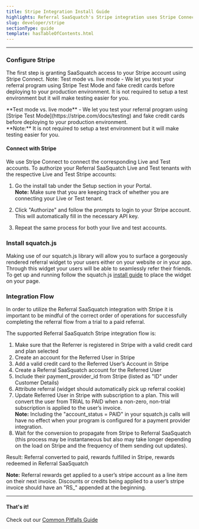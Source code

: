 ```yaml
---
title: Stripe Integration Install Guide
highlights: Referral SaaSquatch's Stripe integration uses Stripe Connect to automatically track subscriptions and give people discounts. This guide will walk you through how to set up this integration.
slug: developer/stripe
sectionType: guide
template: hasTableOfContents.html
---
```



* * *

### Configure Stripe

The first step is granting SaaSquatch access to your Stripe account using Stripe Connect. Note: Test mode vs. live mode - We let you test your referral program using Stripe Test Mode and fake credit cards before deploying to your production environment. It is not required to setup a test environment but it will make testing easier for you.

<div class="well ">**Test mode vs. live mode** - We let you test your referral program using [Stripe Test Mode](https://stripe.com/docs/testing) and fake credit cards before deploying to your production environment.
<br>
**Note:** It is not required to setup a test environment but it will make testing easier for you.

</div>

#### Connect with Stripe

We use Stripe Connect to connect the corresponding Live and Test accounts. To authorize your Referral SaaSquatch Live and Test tenants with the respective Live and Test Stripe accounts:

1.  Go the install tab under the Setup section in your Portal. <br>
**Note:** Make sure that you are keeping track of whether you are connecting your Live or Test tenant.

3.  Click "Authorize" and follow the prompts to login to your Stripe account. This will automatically fill in the necessary API key.
4.  Repeat the same process for both your live and test accounts.

### Install squatch.js

Making use of our squatch.js library will allow you to surface a gorgeously rendered referral widget to your users either on your website or in your app. Through this widget your users will be able to seamlessly refer their friends. To get up and running follow the squatch.js [install guide](/app-integration/) to place the widget on your page.

### Integration Flow

In order to utilize the Referral SaaSquatch integration with Stripe it is important to be mindful of the correct order of operations for successfully completing the referral flow from a trial to a paid referral. 

The supported Referral SaaSquatch Stripe integration flow is:

1.  Make sure that the Referrer is registered in Stripe with a valid credit card and plan selected
2.  Create an account for the Referred User in Stripe
3.  Add a valid credit card to the Referred User’s Account in Stripe
4.  Create a Referral SaaSquatch account for the Referred User
5.  Include their payment_provider_id from Stripe (listed as "ID" under Customer Details)
6.  Attribute referral (widget should automatically pick up referral cookie)
7.  Update Referred User in Stripe with subscription to a plan. This will convert the user from TRIAL to PAID when a non-zero, non-trial subscription is applied to the user’s invoice.<br>**Note:** Including the "account_status = PAID" in your squatch.js calls will have no effect when your program is configured for a payment provider integration.
8.  Wait for the conversion to propagate from Stripe to Referral SaaSquatch (this process may be instantaneous but also may take longer depending on the load on Stripe and the frequency of them sending out updates).

Result: Referral converted to paid, rewards fulfilled in Stripe, rewards redeemed in Referral SaaSquatch 

**Note:** Referral rewards get applied to a user’s stripe account as a line item on their next invoice. Discounts or credits being applied to a user’s stripe invoice should have an "RS_" appended at the beginning.

* * *

#### That's it!

Check out our [Common Pitfalls Guide](/bestpractices/common-pitfalls)